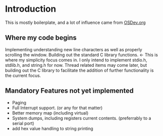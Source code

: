 # Introduction
This is mostly boilerplate, and a lot of influence came from [OSDev.org](https://wiki.osdev.org)

## Where my code begins
Implementing understanding new line characters as well as properly scrolling the window. 
Building out the standard C library functions. <- This is where my simplicity focus comes in. I only intend to implement stdio.h, stdlib.h, and string.h for now. Thread related items may come later, but building out the C library to facilitate the addition of further functionality is the current focus. 

## Mandatory Features not yet implemented
* Paging
* Full Interrupt support. (or any for that matter)
* Better memory map (including virtual)
* System dumps, including registers current contents. (preferrably to a serial port)
* add hex value handling to string printing
